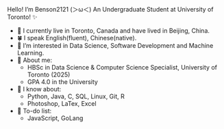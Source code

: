 Hello! I’m Benson2121 \(＞ω＜) An Undergraduate Student at University of Toronto! ✨
- 🍃 I currently live in Toronto, Canada and have lived in Beijing, China.
- 🍀 I speak English(fluent), Chinese(native).
- 👀 I’m interested in Data Science, Software Development and Machine Learning.
- 💞️ About me:
  - HBSc in Data Science & Computer Science Specialist, University of Toronto (2025)
  - GPA 4.0 in the University
- 🌱 I know about:
  - Python, Java, C, SQL, Linux, Git, R
  - Photoshop, LaTex, Excel
- 🌲 To-do list:
  - JavaScript, GoLang
